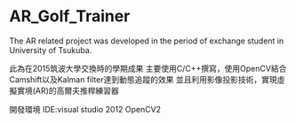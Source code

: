 # AR_Golf_Trainer
The AR related project was developed in the period of  exchange student in University of Tsukuba.

此為在2015筑波大學交換時的學期成果
主要使用C/C++撰寫，使用OpenCV結合Camshift以及Kalman filter達到動態追蹤的效果
並且利用影像投影技術，實現虛擬實境(AR)的高爾夫推桿練習器

開發環境
IDE:visual studio 2012
OpenCV2
